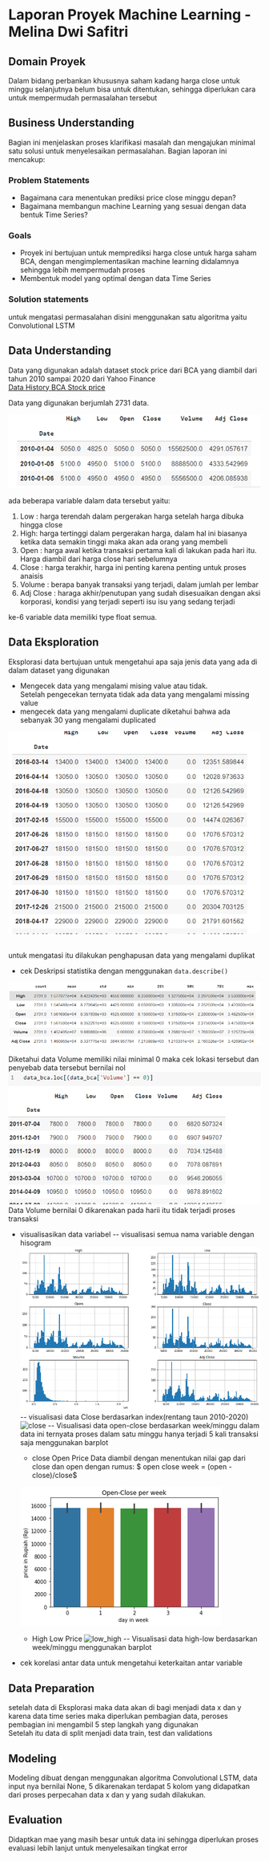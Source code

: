 # Laporan Proyek Machine Learning - Melina Dwi Safitri

## Domain Proyek
Dalam bidang perbankan khususnya saham kadang harga close untuk minggu selanjutnya belum bisa untuk ditentukan, sehingga diperlukan cara untuk mempermudah permasalahan tersebut


## Business Understanding
Bagian ini menjelaskan proses klarifikasi masalah dan mengajukan minimal satu solusi untuk menyelesaikan permasalahan. Bagian laporan ini mencakup:

### Problem Statements
- Bagaimana cara menentukan prediksi price close minggu depan?
- Bagaimana membangun machine Learning yang sesuai dengan data bentuk Time Series?

### Goals
- Proyek ini bertujuan untuk memprediksi harga close untuk harga saham BCA, dengan mengimplementasikan machine learning didalamnya sehingga lebih mempermudah proses
- Membentuk model yang optimal dengan data Time Series

### Solution statements
untuk mengatasi permasalahan disini menggunakan satu algoritma yaitu Convolutional LSTM

## Data Understanding
Data yang digunakan adalah dataset stock price dari BCA yang diambil dari tahun 2010 sampai 2020 dari Yahoo Finance <br>
[Data History BCA Stock price](https://finance.yahoo.com/quote/BBCA.JK/history?p=BBCA.JK ) 

Data yang digunakan berjumlah 2731 data.

![images](images/data_awal.png)

ada beberapa variable dalam data tersebut yaitu:

1. Low : harga terendah dalam pergerakan harga setelah harga dibuka hingga close
2. High: harga tertinggi dalam pergerakan harga, dalam hal ini biasanya ketika data semakin tinggi maka akan ada orang yang membeli
3. Open : harga awal ketika transaksi pertama kali di lakukan pada hari itu. Harga diambil dari harga close hari sebelumnya
4. Close : harga terakhir, harga ini penting karena penting untuk proses anaisis
5. Volume : berapa banyak transaksi yang terjadi, dalam jumlah per lembar
6. Adj Close : haraga akhir/penutupan yang sudah disesuaikan dengan aksi  korporasi, kondisi yang terjadi seperti isu isu yang sedang terjadi 

ke-6 variable data memiliki type float semua. 

## Data Eksploration 

Eksplorasi data bertujuan untuk mengetahui apa saja jenis data yang ada di dalam dataset yang digunakan 

* Mengecek data yang mengalami mising value atau tidak. <br>
Setelah pengecekan ternyata tidak ada data yang mengalami missing value
* mengecek data yang mengalami duplicate
diketahui bahwa ada sebanyak 30 yang mengalami duplicated

![data_duplicate](images/duplicate.png)

<br> 
untuk mengatasi itu dilakukan penghapusan data yang mengalami duplikat

* cek Deskripsi statistika dengan menggunakan ```data.describe() ```

![descriptive_statistika](images/desc.png)

Diketahui data Volume memiliki nilai minimal 0 maka cek lokasi tersebut dan penyebab data tersebut bernilai nol
 !['loc_vol_0](images/vol0.png)
Data Volume bernilai 0 dikarenakan pada harii itu tidak terjadi proses transaksi

* visualisasikan data variabel 
-- visualisasi semua nama variable dengan hisogram
![var](images/semua.png)
-- visualisasi data Close berdasarkan index(rentang taun 2010-2020)
![close](image/close.png)
-- Visualisasi data open-close berdasarkan week/minggu dalam data ini ternyata proses dalam satu minggu hanya terjadi 5 kali transaksi saja menggunakan barplot
    * close Open Price 
    Data diambil dengan menentukan nilai gap dari close dan open dengan rumus:
    $ open close week = (open - close)/close$

    ![close_open](images/week.png)
    * High Low Price
    ![low_high](image/high_low.png)
-- Visualisasi data high-low berdasarkan week/minggu menggunakan barplot
* cek korelasi antar data untuk mengetahui keterkaitan antar variable 



## Data Preparation
setelah data di Eksplorasi maka data akan di bagi menjadi data x dan y karena data time series maka diperlukan pembagian data, peroses pembagian ini mengambil 5 step langkah yang digunakan <br>
Setelah itu data di split menjadi data train, test dan validations

## Modeling
Modeling dibuat dengan menggunakan algoritma Convolutional LSTM, data input nya bernilai None, 5 dikarenakan terdapat 5 kolom yang didapatkan dari proses perpecahan data x dan y yang sudah dilakukan.


## Evaluation
Didaptkan mae yang masih besar untuk data ini sehingga diperlukan proses evaluasi lebih lanjut untuk menyelesaikan tingkat error